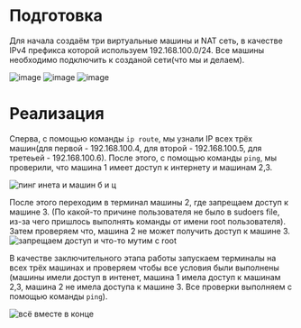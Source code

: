 # Подготовка

Для начала создаём три виртуальные машины и NAT сеть, в качестве IPv4 префикса которой используем 192.168.100.0/24. Все машины необходимо подключить к созданой сети(что мы и делаем).

![image](https://github.com/Nirolok/-3-/assets/40453222/46dd8b55-ad0e-4f8d-8fe0-a71f016c4e00)
![image](https://github.com/Nirolok/-3-/assets/40453222/c0a05b9d-d57a-4eb8-b2f0-e413728a3444)
![image](https://github.com/Nirolok/-3-/assets/40453222/8c716908-03d7-4f10-8237-ab0a7f17cd5f)

# Реализация

Сперва, с помощью команды `ip route`, мы узнали IP всех трёх машин(для первой - 192.168.100.4, для второй - 192.168.100.5, для третеьей - 192.168.100.6). После этого, с помощью команды `ping`, мы проверили,
что машина 1 имеет доступ к интернету и машинам 2,3.

![пинг инета и машин б и ц](https://github.com/cs-itmo-2023/lab-3-Nirolok/assets/40453222/82a25875-5163-412d-b928-d44955756d3c)

После этого переходим в терминал машины 2, где запрещаем доступ к машине 3. (По какой-то причине пользователя не было в sudoers file, из-за чего пришлось выполнять команды от имени root пользователя). Затем проверяем что, машина 2 не может получить доступ к машине 3.
![запрещаем доступ и что-то мутим с root](https://github.com/cs-itmo-2023/lab-3-Nirolok/assets/40453222/9dbc6bc2-37c3-460b-8c3b-51aad65a08ec)

В качестве заключительного этапа работы запускаем терминалы на всех трёх машинах и проверяем чтобы все условия были выполнены (машины имели доступ в интенет, машина 1 имела доступ к машинам 2,3, машина 2 не имела доступа к машине 3. Все проверки выполняем с помощью команды `ping`).

![всё вместе в конце](https://github.com/cs-itmo-2023/lab-3-Nirolok/assets/40453222/057b6e2b-0232-42ac-ab99-951331eb664b)
